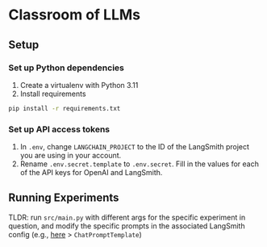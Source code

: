 # Classroom of LLMs

## Setup

### Set up Python dependencies
1. Create a virtualenv with Python 3.11
2. Install requirements
```bash
pip install -r requirements.txt
```

### Set up API access tokens
1. In `.env`, change `LANGCHAIN_PROJECT` to the ID of the LangSmith project you are using in your account.
2. Rename `.env.secret.template` to `.env.secret`. Fill in the values for each of the API keys for OpenAI and LangSmith.


## Running Experiments

TLDR: run `src/main.py` with different args for the specific experiment in question, and modify the specific prompts in the associated LangSmith config (e.g., [here](https://smith.langchain.com/hub/amogh-ld/sl-calibration-1?organizationId=7a406b1a-9843-5799-b8d1-dfbf5b4154d1) > `ChatPromptTemplate`)
